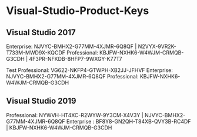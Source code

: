 # Visual-Studio-Product-Keys
Visual Studio 2017
------------------- 
Enterprise:  NJVYC-BMHX2-G77MM-4XJMR-6Q8QF  |  N2VYX-9VR2K-T733M-MWD9X-KQCDF
Professional: KBJFW-NXHK6-W4WJM-CRMQB-G3CDH |  4F3PR-NFKDB-8HFP7-9WXGY-K77T7

Test Professional: VG622-NKFP4-GTWPH-XB2JJ-JFHVF 
Enterprise: NJVYC-BMHX2-G77MM-4XJMR-6Q8QF
Professional: KBJFW-NXHK6-W4WJM-CRMQB-G3CDH


Visual Studio 2019 
--------------------------
Professional: NYWVH-HT4XC-R2WYW-9Y3CM-X4V3Y |  NJVYC-BMHX2-G77MM-4XJMR-6Q8QF
Enterprise  : BF8Y8-GN2QH-T84XB-QVY3B-RC4DF |  KBJFW-NXHK6-W4WJM-CRMQB-G3CDH

